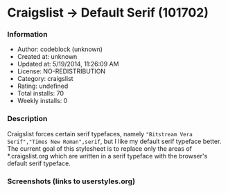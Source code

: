 # Craigslist -> Default Serif (101702)

### Information
- Author: codeblock (unknown)
- Created at: unknown
- Updated at: 5/19/2014, 11:26:09 AM
- License: NO-REDISTRIBUTION
- Category: craigslist
- Rating: undefined
- Total installs: 70
- Weekly installs: 0


### Description
Craigslist forces certain serif typefaces, namely
`"Bitstream Vera Serif","Times New Roman",serif`, but I like my default serif
typeface better. The current goal of this stylesheet is to replace only
the areas of *.craigslist.org which are written in a serif typeface with the
browser's default serif typeface.


### Screenshots (links to userstyles.org)



